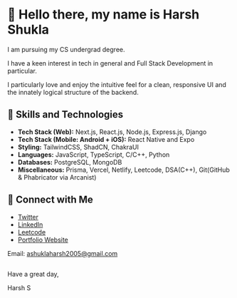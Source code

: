 # 👋 Hello there, my name is Harsh Shukla

I am pursuing my CS undergrad degree.

I have a keen interest in tech in general and Full Stack Development in particular.

I particularly love and enjoy the intuitive feel for a clean, responsive UI and the innately logical structure of the backend.

## 💼 Skills and Technologies

- **Tech Stack (Web):** Next.js, React.js, Node.js, Express.js, Django
- **Tech Stack (Mobile: Android + iOS):** React Native and Expo
- **Styling:** TailwindCSS, ShadCN, ChakraUI
- **Languages:** JavaScript, TypeScript, C/C++, Python
- **Databases:** PostgreSQL, MongoDB
- **Miscellaneous:** Prisma, Vercel, Netlify, Leetcode, DSA(C++), Git(GitHub & Phabricator via Arcanist)

## 🔗 Connect with Me

- [Twitter](https://twitter.com/PrgrmrShukla)
- [LinkedIn](https://www.linkedin.com/in/harsh-s-274277255)
- [Leetcode](https://leetcode.com/harshshukla_123)
- [Portfolio Website](https://prgrmr.vercel.app)

Email: ashuklaharsh2005@gmail.com


##
Have a great day,

Harsh S
